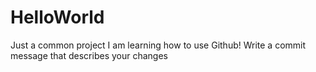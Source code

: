 # HelloWorld
Just a common project
I am learning how to use Github!
Write a commit message that describes your changes
